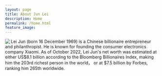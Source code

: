 ```yaml
---
layout: page
title: About Jun Lei
description: Home
permalink: /home.html
feature_image:
---
```


<html>
  <div class="row">
    <div class="col-6">
       <img align="left" src="https://i05.appmifile.com/436_operator_cn/03/11/2022/2547ff7c2ff2854f7ffc98bfe2630f63!280x344.png"/>
    </div>
    <div class="col-6">
      Lei Jun (born 16 December 1969) is a Chinese billionaire entrepreneur and philanthropist. He is known for founding the consumer electronics company Xiaomi. As of October 2022, Lei Jun's net worth was estimated at either US$8.1 billion according to the Bloomberg Billionaires Index, making him the 203rd richest person in the world， or at $7.5 billion by Forbes, ranking him 265th worldwide.
    </div>
  </div>
</html>
